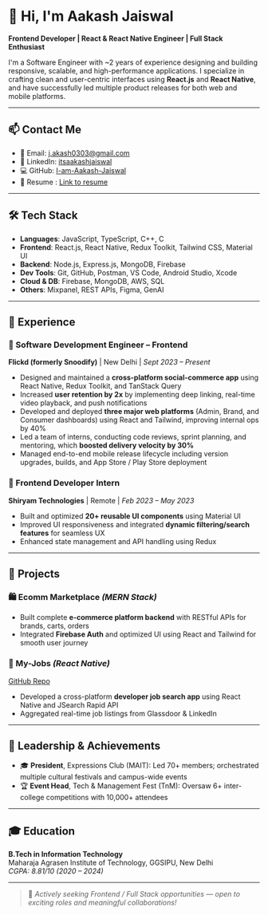 # 👋 Hi, I'm Aakash Jaiswal

**Frontend Developer | React & React Native Engineer | Full Stack Enthusiast**

I'm a Software Engineer with ~2 years of experience designing and building responsive, scalable, and high-performance applications. I specialize in crafting clean and user-centric interfaces using **React.js** and **React Native**, and have successfully led multiple product releases for both web and mobile platforms.

---

## 📫 Contact Me

- 📧 Email: [j.akash0303@gmail.com](mailto:j.akash0303@gmail.com)  
- 🔗 LinkedIn: [itsaakashjaiswal](https://www.linkedin.com/in/itsaakashjaiswal/)  
- 💻 GitHub: [I-am-Aakash-Jaiswal](https://github.com/I-am-Aakash-Jaiswal)
- 📑 Resume : [Link to resume](https://drive.google.com/file/d/1wYtT3ARGAiLDcviyzdQAHSGUyiuwIcFY/view?usp=sharing)

---

## 🛠️ Tech Stack

- **Languages**: JavaScript, TypeScript, C++, C  
- **Frontend**: React.js, React Native, Redux Toolkit, Tailwind CSS, Material UI  
- **Backend**: Node.js, Express.js, MongoDB, Firebase  
- **Dev Tools**: Git, GitHub, Postman, VS Code, Android Studio, Xcode  
- **Cloud & DB**: Firebase, MongoDB, AWS, SQL  
- **Others**: Mixpanel, REST APIs, Figma, GenAI

---

## 💼 Experience

### 🔹 Software Development Engineer – Frontend  
**Flickd (formerly Snoodify)** | New Delhi | *Sept 2023 – Present*  
- Designed and maintained a **cross-platform social-commerce app** using React Native, Redux Toolkit, and TanStack Query  
- Increased **user retention by 2x** by implementing deep linking, real-time video playback, and push notifications  
- Developed and deployed **three major web platforms** (Admin, Brand, and Consumer dashboards) using React and Tailwind, improving internal ops by 40%  
- Led a team of interns, conducting code reviews, sprint planning, and mentoring, which **boosted delivery velocity by 30%**  
- Managed end-to-end mobile release lifecycle including version upgrades, builds, and App Store / Play Store deployment  

### 🔹 Frontend Developer Intern  
**Shiryam Technologies** | Remote | *Feb 2023 – May 2023*  
- Built and optimized **20+ reusable UI components** using Material UI  
- Improved UI responsiveness and integrated **dynamic filtering/search features** for seamless UX  
- Enhanced state management and API handling using Redux

---

## 🚀 Projects

### 🛍️ Ecomm Marketplace *(MERN Stack)*  
- Built complete **e-commerce platform backend** with RESTful APIs for brands, carts, orders  
- Integrated **Firebase Auth** and optimized UI using React and Tailwind for smooth user journey  

### 🔎 My-Jobs *(React Native)*  
[GitHub Repo](https://github.com/I-am-Aakash-Jaiswal/MyJobs-React_Native)  
- Developed a cross-platform **developer job search app** using React Native and JSearch Rapid API  
- Aggregated real-time job listings from Glassdoor & LinkedIn

---

## 🏅 Leadership & Achievements

- 🎓 **President**, Expressions Club (MAIT): Led 70+ members; orchestrated multiple cultural festivals and campus-wide events  
- 🏆 **Event Head**, Tech & Management Fest (TnM): Oversaw 6+ inter-college competitions with 10,000+ attendees

---

## 🎓 Education

**B.Tech in Information Technology**  
Maharaja Agrasen Institute of Technology, GGSIPU, New Delhi  
*CGPA: 8.81/10 (2020 – 2024)*

---

> 💼 *Actively seeking Frontend / Full Stack opportunities — open to exciting roles and meaningful collaborations!*

